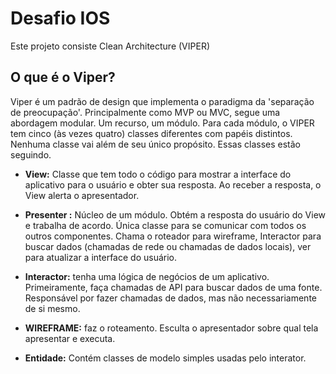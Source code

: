 # Desafio IOS
Este projeto consiste Clean Architecture (VIPER)

## O que é o Viper?
Viper é um padrão de design que implementa o paradigma da 'separação de preocupação'. Principalmente como MVP ou MVC, segue uma abordagem modular. Um recurso, um módulo. Para cada módulo, o VIPER tem cinco (às vezes quatro) classes diferentes com papéis distintos. Nenhuma classe vai além de seu único propósito. Essas classes estão seguindo.

* **View:** Classe que tem todo o código para mostrar a interface do aplicativo para o usuário e obter sua resposta. Ao receber a resposta, o View alerta o apresentador.

* **Presenter :**  Núcleo de um módulo. Obtém a resposta do usuário do View e trabalha de acordo. Única classe para se comunicar com todos os outros componentes. Chama o roteador para wireframe, Interactor para buscar dados (chamadas de rede ou chamadas de dados locais), ver para atualizar a interface do usuário.

* **Interactor:**  tenha uma lógica de negócios de um aplicativo. Primeiramente, faça chamadas de API para buscar dados de uma fonte. Responsável por fazer chamadas de dados, mas não necessariamente de si mesmo.

* **WIREFRAME:**  faz o roteamento. Esculta o apresentador sobre qual tela apresentar e executa.

* **Entidade:** Contém classes de modelo simples usadas pelo interator.
